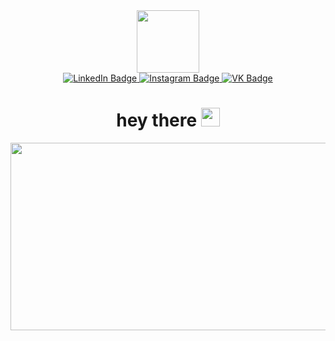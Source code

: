 <div id="header" align="center">
  <img src="https://media.giphy.com/media/v1.Y2lkPTc5MGI3NjExODI2OTlkMmMwZDdmZTk4ZTk5NzBkMjhiNWM1ZjMwOTA2ZGEzMGY0YiZlcD12MV9pbnRlcm5hbF9naWZzX2dpZklkJmN0PWc/PB5LE3Dcg3PeE/giphy.gif" width="100"/>
</div>

<div id="badges" align="center">
  <a href="https://www.linkedin.com/in/beyaztash/">
    <img src="https://img.shields.io/badge/LinkedIn-blue?style=for-the-badge&logo=linkedin&logoColor=white" alt="LinkedIn Badge"/>
  </a>
  <a href="your-youtube-URL">
    <img src="https://img.shields.io/badge/YouTube-red?style=for-the-badge&logo=youtube&logoColor=white" alt="Instagram Badge"/>
  </a>
  <a href="https://vk.com/beyaztash">
    <img src="https://img.shields.io/badge/Twitter-blue?style=for-the-badge&logo=twitter&logoColor=white" alt="VK Badge"/>
  </a>
</div>

<div align="center">
<img src="https://komarev.com/ghpvc/?username=beyaztashdev&style=flat-square&color=blue" alt=""/>
</div>
  
<h1 align="center">
  hey there
  <img src="https://media.giphy.com/media/hvRJCLFzcasrR4ia7z/giphy.gif" width="30px"/>
</h1>

<div align="center">
  <img src="https://media.giphy.com/media/dWesBcTLavkZuG35MI/giphy.gif" width="600" height="300"/>
</div>

<!--
**beyaztashdev/BeyaztashDEV** is a ✨ _special_ ✨ repository because its `README.md` (this file) appears on your GitHub profile.

Here are some ideas to get you started:

- 🔭 I’m currently working on ...
- 🌱 I’m currently learning ...
- 👯 I’m looking to collaborate on ...
- 🤔 I’m looking for help with ...
- 💬 Ask me about ...
- 📫 How to reach me: ...
- 😄 Pronouns: ...
- ⚡ Fun fact: ...
-->
